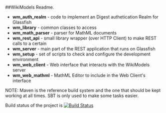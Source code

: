 ##WikiModels Readme.
 - **wm_auth_realm** - code to implement an Digest authetication Realm for Glassfish
 - **wm_library** - common classes to access
 - **wm_math_parser** - parser for MathML documents
 - **wm_rest_api** - small library wrapper (over HTTP Client) to make REST calls to a certain
 - **wm_server** - main part of the REST application that runs on Glassfish
 - **wm_setup** - set of scripts to check and configure the development environment
 - **wm_web_client** - Web interface that interacts with the WikiModels server
 - **wm_web_mathml** - MathML Editor to include in the Web Client's interface

 NOTE: Maven is the reference build system and the one that should be kept working at all times. SBT is only used to make some tasks easier.  

 Build status of the project is [![Build Status](https://travis-ci.org/alexmsmartins/WikiModels.png?branch=master)](https://travis-ci.org/alexmsmartins/WikiModels)
